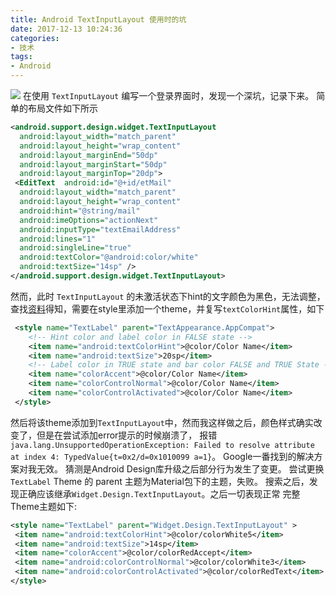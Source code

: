 ```yaml
---
title: Android TextInputLayout 使用时的坑
date: 2017-12-13 10:24:36
categories:
- 技术
tags:
- Android
---
```

![](https://ws3.sinaimg.cn/large/006tKfTcgy1frc65tg4weg30dw09baqf.gif)
在使用 `TextInputLayout` 编写一个登录界面时，发现一个深坑，记录下来。
简单的布局文件如下所示
``` xml
<android.support.design.widget.TextInputLayout
  android:layout_width="match_parent"
  android:layout_height="wrap_content"
  android:layout_marginEnd="50dp"
  android:layout_marginStart="50dp"
  android:layout_marginTop="20dp">
 <EditText  android:id="@+id/etMail"
  android:layout_width="match_parent"
  android:layout_height="wrap_content"
  android:hint="@string/mail"
  android:imeOptions="actionNext"
  android:inputType="textEmailAddress"
  android:lines="1"
  android:singleLine="true"
  android:textColor="@android:color/white"
  android:textSize="14sp" /> 
</android.support.design.widget.TextInputLayout>
```
然而，此时 `TextInputLayout` 的未激活状态下hint的文字颜色为黑色，无法调整，查找[资料](https://stackoverflow.com/questions/30546430/how-to-change-the-floating-label-color-of-textinputlayout)得知，需要在style里添加一个theme，并复写`textColorHint`属性，如下
``` xml
 <style name="TextLabel" parent="TextAppearance.AppCompat">
    <!-- Hint color and label color in FALSE state -->
    <item name="android:textColorHint">@color/Color Name</item> 
    <item name="android:textSize">20sp</item>
    <!-- Label color in TRUE state and bar color FALSE and TRUE State -->
    <item name="colorAccent">@color/Color Name</item>
    <item name="colorControlNormal">@color/Color Name</item>
    <item name="colorControlActivated">@color/Color Name</item>
 </style>
```
然后将该theme添加到`TextInputLayout`中，然而我这样做之后，颜色样式确实改变了，但是在尝试添加error提示的时候崩溃了，
报错`java.lang.UnsupportedOperationException: Failed to resolve attribute at index 4: TypedValue{t=0x2/d=0x1010099 a=1}`。
Google一番找到的解决方案对我无效。
猜测是Android Design库升级之后部分行为发生了变更。
尝试更换`TextLabel` Theme 的 parent 主题为Material包下的主题，失败。
搜索之后，发现正确应该继承`Widget.Design.TextInputLayout`。之后一切表现正常
完整Theme主题如下:
``` xml
<style name="TextLabel" parent="Widget.Design.TextInputLayout" >
 <item name="android:textColorHint">@color/colorWhite5</item>
 <item name="android:textSize">14sp</item>
 <item name="colorAccent">@color/colorRedAccept</item>
 <item name="android:colorControlNormal">@color/colorWhite3</item>
 <item name="android:colorControlActivated">@color/colorRedText</item> 
</style>
```
